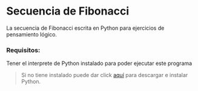 # Secuencia de Fibonacci
La secuencia de Fibonacci escrita en Python para ejercicios de pensamiento lógico.

### Requisitos:
Tener el interprete de Python instalado para poder ejecutar este programa

> Si no tiene instalado puede dar click [aquí](http://www.python.org "Descargar e instalar Python") para descargar e instalar Python.
